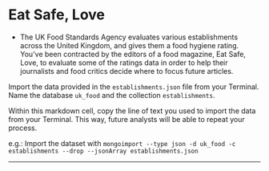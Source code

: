 # Eat Safe, Love
* The UK Food Standards Agency evaluates various establishments across the United Kingdom, and gives them a food hygiene rating. You've been contracted by the editors of a food magazine, Eat Safe, Love, to evaluate some of the ratings data in order to help their journalists and food critics decide where to focus future articles.

Import the data provided in the `establishments.json` file from your Terminal. Name the database `uk_food` and the collection `establishments`.

Within this markdown cell, copy the line of text you used to import the data from your Terminal. This way, future analysts will be able to repeat your process.

e.g.: Import the dataset with `mongoimport --type json -d uk_food -c establishments --drop --jsonArray establishments.json`

- - -

